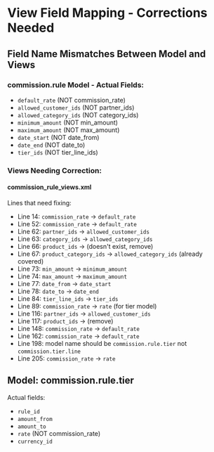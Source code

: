 # View Field Mapping - Corrections Needed

## Field Name Mismatches Between Model and Views

### commission.rule Model - Actual Fields:
- `default_rate` (NOT commission_rate)
- `allowed_customer_ids` (NOT partner_ids)
- `allowed_category_ids` (NOT category_ids)
- `minimum_amount` (NOT min_amount)
- `maximum_amount` (NOT max_amount)
- `date_start` (NOT date_from)
- `date_end` (NOT date_to)
- `tier_ids` (NOT tier_line_ids)

### Views Needing Correction:

#### commission_rule_views.xml
Lines that need fixing:
- Line 14: `commission_rate` → `default_rate`
- Line 52: `commission_rate` → `default_rate`
- Line 62: `partner_ids` → `allowed_customer_ids`
- Line 63: `category_ids` → `allowed_category_ids`
- Line 66: `product_ids` → (doesn't exist, remove)
- Line 67: `product_category_ids` → `allowed_category_ids` (already covered)
- Line 73: `min_amount` → `minimum_amount`
- Line 74: `max_amount` → `maximum_amount`
- Line 77: `date_from` → `date_start`
- Line 78: `date_to` → `date_end`
- Line 84: `tier_line_ids` → `tier_ids`
- Line 89: `commission_rate` → `rate` (for tier model)
- Line 116: `partner_ids` → `allowed_customer_ids`
- Line 117: `product_ids` → (remove)
- Line 148: `commission_rate` → `default_rate`
- Line 162: `commission_rate` → `default_rate`
- Line 198: model name should be `commission.rule.tier` not `commission.tier.line`
- Line 205: `commission_rate` → `rate`

## Model: commission.rule.tier
Actual fields:
- `rule_id`
- `amount_from`
- `amount_to`
- `rate` (NOT commission_rate)
- `currency_id`
